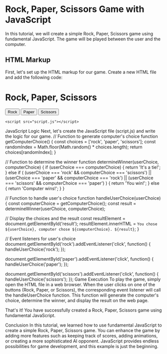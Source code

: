 # Rock, Paper, Scissors Game with JavaScript

In this tutorial, we will create a simple Rock, Paper, Scissors game using fundamental JavaScript. The game will be played between the user and the computer.

## HTML Markup

First, let's set up the HTML markup for our game. Create a new HTML file and add the following code:

<html>
<!DOCTYPE html>
<html>
  <head>
    <title>Rock, Paper, Scissors</title>
  </head>
  <body>
    <h1>Rock, Paper, Scissors</h1>
    <button id="rock">Rock</button>
    <button id="paper">Paper</button>
    <button id="scissors">Scissors</button>
    <p id="result"></p>
    
    <script src="script.js"></script>
  </body>
</html>
JavaScript Logic
Next, let's create the JavaScript file (script.js) and write the logic for our game.
// Function to generate computer's choice
function getComputerChoice() {
  const choices = ['rock', 'paper', 'scissors'];
  const randomIndex = Math.floor(Math.random() * choices.length);
  return choices[randomIndex];
}

// Function to determine the winner
function determineWinner(userChoice, computerChoice) {
  if (userChoice === computerChoice) {
    return 'It\'s a tie!';
  } else if (
    (userChoice === 'rock' && computerChoice === 'scissors') ||
    (userChoice === 'paper' && computerChoice === 'rock') ||
    (userChoice === 'scissors' && computerChoice === 'paper')
  ) {
    return 'You win!';
  } else {
    return 'Computer wins!';
  }
}

// Function to handle user's choice
function handleUserChoice(userChoice) {
  const computerChoice = getComputerChoice();
  const result = determineWinner(userChoice, computerChoice);
  
  // Display the choices and the result
  const resultElement = document.getElementById('result');
  resultElement.innerHTML = `You chose ${userChoice}, computer chose ${computerChoice}. ${result}`;
}

// Event listeners for user's choice
document.getElementById('rock').addEventListener('click', function() {
  handleUserChoice('rock');
});

document.getElementById('paper').addEventListener('click', function() {
  handleUserChoice('paper');
});

document.getElementById('scissors').addEventListener('click', function() {
  handleUserChoice('scissors');
});
Game Execution
To play the game, simply open the HTML file in a web browser. When the user clicks on one of the buttons (Rock, Paper, or Scissors), the corresponding event listener will call the handleUserChoice function. This function will generate the computer's choice, determine the winner, and display the result on the web page.

That's it! You have successfully created a Rock, Paper, Scissors game using fundamental JavaScript.

Conclusion
In this tutorial, we learned how to use fundamental JavaScript to create a simple Rock, Paper, Scissors game. You can enhance the game by adding more features such as keeping track of scores, adding animations, or creating a more sophisticated AI opponent. JavaScript provides endless possibilities for game development, and this example is just the beginning.
